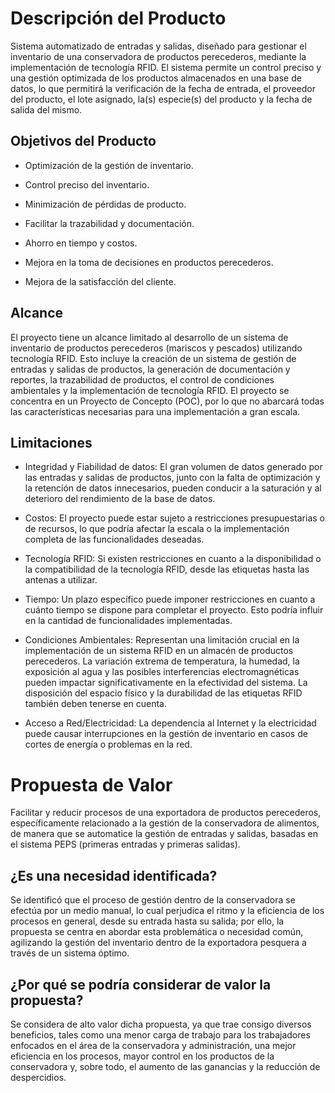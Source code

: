 # **Descripción del Producto**

Sistema automatizado de entradas y salidas, diseñado para gestionar el inventario de una conservadora de productos perecederos, mediante la implementación de tecnología RFID. El sistema permite un control preciso y una gestión optimizada de los productos almacenados en una base de datos, lo que permitirá la verificación de la fecha de entrada, el proveedor del producto, el lote asignado, la(s) especie(s) del producto y la fecha de salida del mismo.

## **Objetivos del Producto**
- Optimización de la gestión de inventario.

- Control preciso del inventario.

- Minimización de pérdidas de producto.

- Facilitar la trazabilidad y documentación.

- Ahorro en tiempo y costos.

- Mejora en la toma de decisiones en productos perecederos.

- Mejora de la satisfacción del cliente.

## **Alcance**
El proyecto tiene un alcance limitado al desarrollo de un sistema de inventario de productos perecederos (mariscos y pescados) utilizando tecnología RFID. Esto incluye la creación de un sistema de gestión de entradas y salidas de productos, la generación de documentación y reportes, la trazabilidad de productos, el control de condiciones ambientales y la implementación de tecnología RFID. El proyecto se concentra en un Proyecto de Concepto (POC), por lo que no abarcará todas las características necesarias para una implementación a gran escala. 


## **Limitaciones**
- Integridad y Fiabilidad de datos: El gran volumen de datos generado por las entradas y salidas de productos, junto con la falta de optimización y la retención de datos innecesarios, pueden conducir a la saturación y al deterioro del rendimiento de la base de datos. 

- Costos: El proyecto puede estar sujeto a restricciones presupuestarias o de recursos, lo que podría afectar la escala o la implementación completa de las funcionalidades deseadas. 

- Tecnología RFID: Si existen restricciones en cuanto a la disponibilidad o la compatibilidad de la tecnología RFID, desde las etiquetas hasta las antenas a utilizar. 

- Tiempo: Un plazo específico puede imponer restricciones en cuanto a cuánto tiempo se dispone para completar el proyecto. Esto podría influir en la cantidad de funcionalidades implementadas. 

- Condiciones Ambientales: Representan una limitación crucial en la implementación de un sistema RFID en un almacén de productos perecederos. La variación extrema de temperatura, la humedad, la exposición al agua y las posibles interferencias electromagnéticas pueden impactar significativamente en la efectividad del sistema. La disposición del espacio físico y la durabilidad de las etiquetas RFID también deben tenerse en cuenta. 

- Acceso a Red/Electricidad: La dependencia al Internet y la electricidad puede causar interrupciones en la gestión de inventario en casos de cortes de energía o problemas en la red. 

# **Propuesta de Valor**

Facilitar y reducir procesos de una exportadora de productos perecederos, específicamente relacionado a la gestión de la conservadora de alimentos, de manera que se automatice la gestión de entradas y salidas, basadas en el sistema PEPS (primeras entradas y primeras salidas).

## **¿Es una necesidad identificada?**

Se identificó que el proceso de gestión dentro de la conservadora se efectúa por un medio manual, lo cual perjudica el ritmo y la eficiencia de los procesos en general, desde su entrada hasta su salida; por ello, la propuesta se centra en abordar esta problemática o necesidad común, agilizando la gestión del inventario dentro de la exportadora pesquera a través de un sistema óptimo.


## **¿Por qué se podría considerar de valor la propuesta?**

Se considera de alto valor dicha propuesta, ya que trae consigo diversos beneficios, tales como una menor carga de trabajo para los trabajadores enfocados en el área de la conservadora y administración, una mejor eficiencia en los procesos, mayor control en los productos de la conservadora y, sobre todo, el aumento de las ganancias y la reducción de despercidios. 
